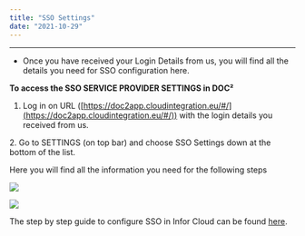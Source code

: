```yaml
---
title: "SSO Settings"
date: "2021-10-29"
---
```


* * *

- Once you have received your Login Details from us, you will find all the details you need for SSO configuration here.

**To access the SSO SERVICE PROVIDER SETTINGS in DOC²**

1. Log in on URL ([https://doc2app.cloudintegration.eu/#/](https://doc2app.cloudintegration.eu/#/)) with the login details you received from us.

2\. Go to SETTINGS (on top bar) and choose SSO Settings down at the bottom of the list.

Here you will find all the information you need for the following steps

![](/_images/doc2/DOC²_SSO-Service-Provider-Settings_EN-1024x508.png)

![](/_images/doc2/DOC²_Identity-Service-Provider-Settings_EN-1024x319.png)

The step by step guide to configure SSO in Infor Cloud can be found [here](https://docs.cloudintegration.eu/docs/doc2app/configuring-sso-in-cloud/).
